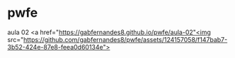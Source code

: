 # pwfe

aula 02
<a href="https://gabfernandes8.github.io/pwfe/aula-02"<img src="https://github.com/gabfernandes8/pwfe/assets/124157058/f147bab7-3b52-424e-87e8-feea0d60134e"></a>
